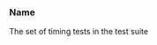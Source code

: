### <a id="Peeves.TestUtils.TimingTestClass.<Instance>">Name</a>
The set of timing tests in the test suite

